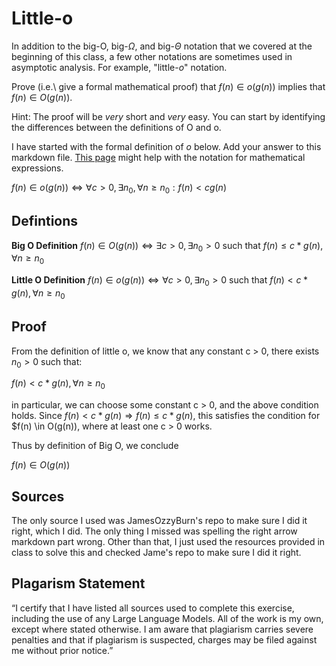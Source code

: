 # Little-o

In addition to the big-O, big-$\Omega$, and big-$\Theta$ notation that
we covered at the beginning of this class, a few other notations are sometimes
used in asymptotic analysis.  For example, "little-$o$" notation.

Prove (i.e.\ give a formal mathematical proof) that $f(n)\in o(g(n))$ implies
that $f(n)\in O(g(n))$.

Hint: The proof will be *very* short and *very* easy. You can start by
identifying the differences between the definitions of O and o.

I have started with the formal definition of $o$ below. Add your answer to this
markdown file. [This
page](https://docs.github.com/en/get-started/writing-on-github/working-with-advanced-formatting/writing-mathematical-expressions)
might help with the notation for mathematical expressions.

$f(n)\in o(g(n)) \iff \forall c>0, \exists n_0, \forall n\ge n_0: f(n) < c g(n)$

## Defintions

**Big O Definition** 
$f(n) \in O(g(n)) \iff \exists c > 0, \exists n_{0} > 0$ such that $f(n) \leq c * g(n), \forall n \geq n_{0}$

**Little O Definition**
$f(n) \in o(g(n)) \iff \forall c > 0, \exists n_{0} > 0$ such that $f(n) < c * g(n), \forall n \geq n_{0}$

## Proof
From the definition of little o, we know that any constant c > 0, there exists $n_{0} > 0$ such that: 

$f(n) < c * g(n), \forall n \geq n_{0}$

in particular, we can choose some constant c > 0, and the above condition holds. Since $f(n) < c * g(n) \Rightarrow f(n) \leq c * g(n)$, this satisfies the condition for $f(n) \in O(g(n)), where at least one c > 0 works. 

Thus by definition of Big O, we conclude 

$f(n) \in O(g(n))$

## Sources
The only source I used was JamesOzzyBurn's repo to make sure I did it right, which I did. The only thing I missed was spelling the right arrow markdown part wrong. Other than that, I just used the resources provided in class to solve this and checked Jame's repo to make sure I did it right. 

## Plagarism Statement
“I certify that I have listed all sources used to complete this exercise, including the use of any Large Language Models. All of the work is my own, except where stated otherwise. I am aware that plagiarism carries severe penalties and that if plagiarism is suspected, charges may be filed against me without prior notice.”
